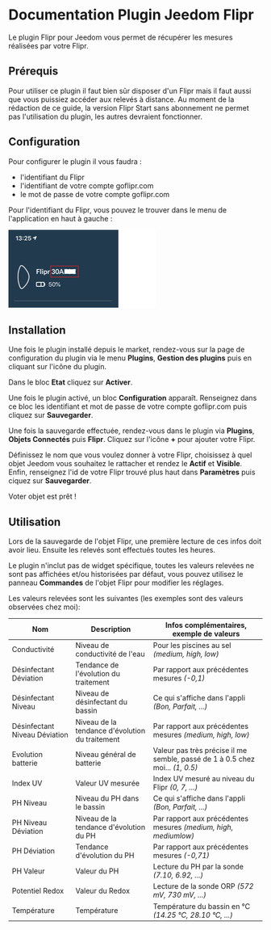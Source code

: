 # Documentation Plugin Jeedom Flipr
Le plugin Flipr pour Jeedom vous permet de récupérer les mesures réalisées par votre Flipr.

## Prérequis
Pour utiliser ce plugin il faut bien sûr disposer d'un Flipr mais il faut aussi que vous puissiez accéder aux relevés à distance.
Au moment de la rédaction de ce guide, la version Flipr Start sans abonnement ne permet pas l'utilisation du plugin, les autres devraient fonctionner.

## Configuration
Pour configurer le plugin il vous faudra :
- l'identifiant du Flipr
- l'identifiant de votre compte goflipr.com
- le mot de passe de votre compte goflipr.com

Pour l'identifiant du Flipr, vous pouvez le trouver dans le menu de l'application en haut à gauche :

![Identifiant du Flipr](./idflipr.png)

## Installation
Une fois le plugin installé depuis le market, rendez-vous sur la page de configuration du plugin via le menu **Plugins**, **Gestion des plugins** puis en cliquant sur l'icône du plugin.

Dans le bloc **Etat** cliquez sur **Activer**.

Une fois le plugin activé, un bloc **Configuration** apparaît. Renseignez dans ce bloc les identifiant et mot de passe de votre compte goflipr.com puis cliquez sur **Sauvegarder**.

Une fois la sauvegarde effectuée, rendez-vous dans le plugin via **Plugins**, **Objets Connectés** puis **Flipr**. Cliquez sur l'icône **+** pour ajouter votre Flipr.

Définissez le nom que vous voulez donner à votre Flipr, choisissez à quel objet Jeedom vous souhaitez le rattacher et rendez le **Actif** et **Visible**. Enfin, renseignez l'id de votre Flipr trouvé plus haut dans **Paramètres** puis ciquez sur **Sauvegarder**. 

Voter objet est prêt !

## Utilisation
Lors de la sauvegarde de l'objet Flipr, une première lecture de ces infos doit avoir lieu. Ensuite les relevés sont effectués toutes les heures.

Le plugin n'inclut pas de widget spécifique, toutes les valeurs relevées ne sont pas affichées et/ou historisées par défaut, vous pouvez utilisez le panneau **Commandes** de l'objet Flipr pour modifier les réglages.

Les valeurs relevées sont les suivantes (les exemples sont des valeurs observées chez moi):

| Nom | Description | Infos complémentaires, exemple de valeurs |
| ----------- | ----------- | ----------- |
| Conductivité | Niveau de conductivité de l'eau | Pour les piscines au sel *(medium, high, low)* |
| Désinfectant Déviation | Tendance de l'évolution du traitement | Par rapport aux précédentes mesures *(-0,1)* |
| Désinfectant Niveau | Niveau de désinfectant du bassin | Ce qui s'affiche dans l'appli *(Bon, Parfait, ...)* |
| Désinfectant Niveau Déviation | Niveau de la tendance d'évolution du traitement | Par rapport aux précédentes mesures *(medium, high, low)* |
| Evolution batterie | Niveau général de batterie | Valeur pas très précise il me semble, passé de 1 à 0.5 chez moi... *(1, 0.5)* |
| Index UV | Valeur UV mesurée | Index UV mesuré au niveau du Flipr *(0, 7, ...)* |
| PH Niveau | Niveau du PH dans le bassin | Ce qui s'affiche dans l'appli *(Bon, Parfait, ...)* |
| PH Niveau Déviation | Niveau de la tendance d'évolution du PH | Par rapport aux précédentes mesures *(medium, high, mediumlow)* |
| PH Déviation | Tendance d'évolution du PH | Par rapport aux précédentes mesures *(-0,71)* |
| PH Valeur | Valeur du PH | Lecture du PH par la sonde *(7.10, 6.92, ...)* |
| Potentiel Redox | Valeur du Redox | Lecture de la sonde ORP *(572 mV, 730 mV, ...)* |
| Température | Température | Température du bassin en °C *(14.25 °C, 28.10 °C, ...)* |
